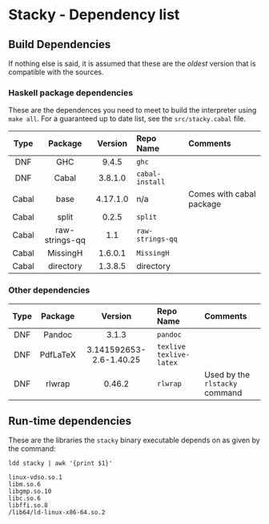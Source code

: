 # Stacky - Dependency list

## Build Dependencies

If nothing else is said, it is assumed that these are the *oldest* version that is compatible with the sources.

### Haskell package dependencies

These are the dependences you need to meet to build the interpreter using `make all`. For a guaranteed up to date list, see the `src/stacky.cabal` file.



| Type  | Package        | Version  | Repo Name        | Comments                 |
|:-----:|:--------------:|:--------:|:-----------------|:-------------------------|
| DNF   | GHC            | 9.4.5    | `ghc`            |                          |
| DNF   | Cabal          | 3.8.1.0  | `cabal-install`  |                          |
| Cabal | base           | 4.17.1.0 | n/a              | Comes with cabal package |
| Cabal | split          | 0.2.5    | `split`          |                          |
| Cabal | raw-strings-qq | 1.1      | `raw-strings-qq` |                          |
| Cabal | MissingH       | 1.6.0.1  | `MissingH`       |                          |
| Cabal | directory      | 1.3.8.5  | directory        |                          |

### Other dependencies

| Type | Package  | Version                 | Repo Name               | Comments                       |
|:----:|:--------:|:-----------------------:|:------------------------|:-------------------------------|
| DNF  | Pandoc   | 3.1.3                   | `pandoc`                |                                |
| DNF  | PdfLaTeX | 3.141592653-2.6-1.40.25 | `texlive texlive-latex` |                                |
| DNF  | rlwrap   | 0.46.2                  | `rlwrap`                | Used by the `rlstacky` command |

## Run-time dependencies

These are the libraries the `stacky` binary executable depends on as given by the command:

```
ldd stacky | awk '{print $1}'
```

```
linux-vdso.so.1
libm.so.6
libgmp.so.10
libc.so.6
libffi.so.8
/lib64/ld-linux-x86-64.so.2
```
